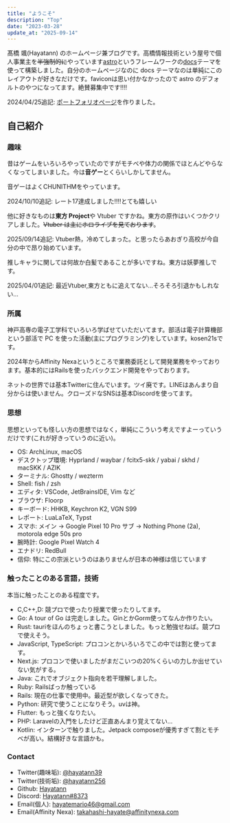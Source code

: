 ```yaml
---
title: "ようこそ"
description: "Top"
date: "2023-03-28"
update_at: "2025-09-14"
---
```


髙橋 颯(Hayatann) のホームページ兼ブログです。高橋情報技術という屋号で個人事業主を~~半強制的に~~やっています[astro](https://astro.build/)というフレームワークの[docs](https://github.com/withastro/astro/tree/latest/examples/docs?on=github)テーマを使って構築しました。自分のホームページなのに docs テーマなのは単純にこのレイアウトが好きなだけです。faviconは思い付かなかったので astro のデフォルトのやつになってます。絶賛募集中です!!!!

2024/04/25追記: [ポートフォリオページ](portfolio)を作りました。

## 自己紹介

### 趣味

昔はゲームをいろいろやっていたのですがモチベや体力の関係でほとんどやらなくなってしまいました。今は**音ゲー**とくらいしかしてません。

音ゲーはよくCHUNITHMをやっています。

2024/10/10追記: レート17達成しました!!!!とても嬉しい

他に好きなものは**東方 Project**や Vtuber ですかね。東方の原作はいくつかクリアしました。~~Vtuber は主にホロライブを見ております~~。

2025/09/14追記: Vtuber熱，冷めてしまった。と思ったらあおぎり高校が今自分の中で昂り始めています。

推しキャラに関しては何故か白髪であることが多いですね。東方は妖夢推しです。

2025/04/01追記: 最近Vtuber,東方ともに追えてない...そろそろ引退かもしれない...

### 所属

神戸高専の電子工学科でいろいろ学ばせていただいてます。部活は電子計算機部という部活で PC を使った活動(主にプログラミング)をしています。kosen21sです。

2024年からAffinity Nexaというところで業務委託として開発業務をやっております。基本的にはRailsを使ったバックエンド開発をやっております。

ネットの世界では基本Twitterに住んでいます。ツイ廃です。LINEはあんまり自分からは使いません。クローズドなSNSは基本Discordを使ってます。

### 思想

思想といっても怪しい方の思想ではなく，単純にこういう考えですよーっていうだけです(これが好きっていうのに近い)。

- OS: ArchLinux, macOS
- デスクトップ環境: Hyprland / waybar / fcitx5-skk / yabai / skhd / macSKK / AZIK
- ターミナル: Ghostty / wezterm
- Shell: fish / zsh
- エディタ: VSCode, JetBrainsIDE, Vim など
- ブラウザ: Floorp
- キーボード: HHKB, Keychron K2, VGN S99
- レポート: LuaLaTeX, Typst
- スマホ: メイン → Google Pixel 10 Pro サブ → Nothing Phone (2a), motorola edge 50s pro
- 腕時計: Google Pixel Watch 4
- エナドリ: RedBull
- 信仰: 特にこの宗派というのはありませんが日本の神様は信じています

### 触ったことのある言語，技術

本当に触ったことのある程度です。

- C,C++,D: 競プロで使ったり授業で使ったりしてます。
- Go: A tour of Go は完走しました。GinとかGorm使ってなんか作りたい。
- Rust: tauriをほんのちょっと書こうとしました。もっと勉強せねば。竸プロで使えそう。
- JavaScript, TypeScript: プロコンとかいろいろでこの中では割と使ってます。
- Next.js: プロコンで使いましたがまだこいつの20%くらいの力しか出せていない気がする。
- Java: これでオブジェクト指向を若干理解しました。
- Ruby: Railsばっか触っている
- Rails: 現在の仕事で使用中。最近型が欲しくなってきた。
- Python: 研究で使うことになりそう。uvは神。
- Flutter: もっと強くなりたい。
- PHP: Laravelの入門をしたけど正直あんまり覚えてない...
- Kotlin: インターンで触りました。Jetpack composeが優秀すぎて割とモチベが高い。結構好きな言語かも。

### Contact

- Twitter(趣味垢): [@hayatann39](https://twitter.com/hayatann39)
- Twitter(技術垢): [@hayatann256](https://twitter.com/hayatann256)
- Github: [Hayatann](https://github.com/Hayatann)
- Discord: [Hayatann#8373](discordapp.com/users/408963028684374016)
- Email(個人): hayatemario46@gmail.com
- Email(Affinity Nexa): takahashi-hayate@affinitynexa.com
